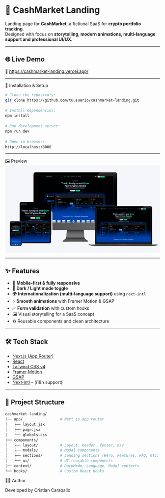 # 🚀 CashMarket Landing

Landing page for **CashMarket**, a fictional SaaS for **crypto portfolio tracking**.  
Designed with focus on **storytelling, modern animations, multi-language support and professional UI/UX**.

---

## 🌐 Live Demo

🔗 https://cashmarket-landing.vercel.app/

---

🚀 Installation & Setup

```bash
# Clone the repository:
git clone https://github.com/tuusuario/cashmarket-landing.git

# Install dependencies:
npm install

# Run development server:
npm run dev

# Open in browser:
http://localhost:3000
```

---

🖼️ Preview
![Landing Preview](./public/landing-mockup.png)


---

## ✨ Features

- 📱 **Mobile-first & fully responsive**
- 🌙 **Dark / Light mode toggle**
- 🌍 **Internationalization (multi-language support)** using `next-intl`
- ⚡ **Smooth animations** with Framer Motion & GSAP
- ✅ **Form validation** with custom hooks
- 🖼️ Visual storytelling for a SaaS concept
- ♻️ Reusable components and clean architecture

---

## 🛠️ Tech Stack

- [Next.js (App Router)](https://nextjs.org/)
- [React](https://react.dev/)
- [Tailwind CSS v4](https://tailwindcss.com/)
- [Framer Motion](https://www.framer.com/motion/)
- [GSAP](https://greensock.com/gsap/)
- [Next-intl](https://next-intl-docs.vercel.app/) – (i18n support)

---

## 📂 Project Structure

```bash
cashmarket-landing/
│── app/                 # Next.js app router
│   ├── layout.jsx
│   ├── page.jsx
│   └── globals.css
│── components/
│   ├── layout/          # Layout: header, footer, nav
│   ├── modals/          # Modal components
│   ├── sections/        # Landing sections (Hero, Features, FAQ, etc)
│   └── ui/              # UI reusable components
│── context/             # DarkMode, Language, Modal contexts
└── hooks/               # Custom React hooks

```


👨‍💻 Author

Developed by Cristian Caraballo
